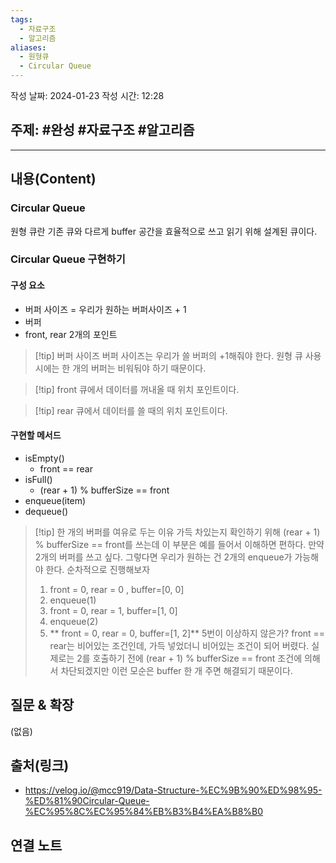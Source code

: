 ```yaml
---
tags:
  - 자료구조
  - 알고리즘
aliases:
  - 원형큐
  - Circular Queue
---
```

작성 날짜: 2024-01-23
작성 시간: 12:28

## 주제: #완성 #자료구조 #알고리즘 

----
## 내용(Content)
### Circular Queue
원형 큐란 기존 큐와 다르게 buffer 공간을 효율적으로 쓰고 읽기 위해 설계된 큐이다.

### Circular Queue 구현하기
#### 구성 요소
- 버퍼 사이즈 = 우리가 원하는 버퍼사이즈 + 1
- 버퍼
- front, rear 2개의 포인트

>[!tip] 버퍼 사이즈
>버퍼 사이즈는 우리가 쓸 버퍼의 +1해줘야 한다. 원형 큐 사용시에는 한 개의 버퍼는 비워둬야 하기 때문이다.

>[!tip] front
>큐에서 데이터를 꺼내올 때 위치 포인트이다.
>

>[!tip] rear
>큐에서 데이터를 쓸 때의 위치 포인트이다.

#### 구현할 메서드
- isEmpty()
	- front == rear
- isFull()
	- (rear + 1) % bufferSize == front
- enqueue(item)
- dequeue()

>[!tip] 한 개의 버퍼를 여유로 두는 이유
>가득 차있는지 확인하기 위해 (rear + 1) % bufferSize == front를 쓰는데 이 부분은 예를 들어서 이해하면 편하다.
>만약 2개의 버퍼를 쓰고 싶다. 그렇다면 우리가 원하는 건 2개의 enqueue가 가능해야 한다. 순차적으로 진행해보자
>1. front = 0, rear = 0 , buffer=\[0, 0]
>2. enqueue(1)
>3. front = 0, rear = 1, buffer=\[1, 0]
>4. enqueue(2)
>5. ** front = 0, rear = 0, buffer=\[1, 2]**
>5번이 이상하지 않은가? front == rear는 비어있는 조건인데, 가득 넣었더니 비어있는 조건이 되어 버렸다. 실제로는 2를 호출하기 전에 (rear + 1) % bufferSize == front 조건에 의해서 차단되겠지만 이런 모순은 buffer 한 개 주면 해결되기 때문이다.



## 질문 & 확장

(없음)

## 출처(링크)
- https://velog.io/@mcc919/Data-Structure-%EC%9B%90%ED%98%95-%ED%81%90Circular-Queue-%EC%95%8C%EC%95%84%EB%B3%B4%EA%B8%B0

## 연결 노트










